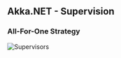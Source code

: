 ## Akka.NET - Supervision

### All-For-One Strategy
![Supervisors](http://getakka.net/docs/images/AllForOne.png)
